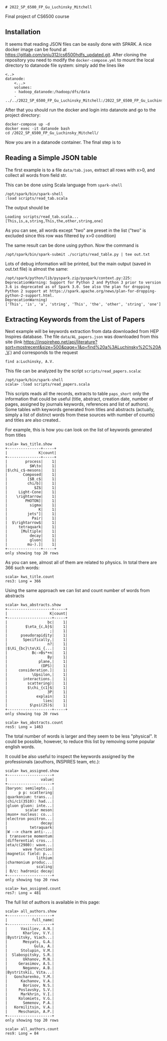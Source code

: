     # 2022_SP_6500_FP_Gu_Luchinsky_Mitchell

Final project of CS6500 course

## Installation

It seems that reading JSON files can be easily done with SPARK. A nice docker image can be found at https://gitlab.com/sniu312/cs6500hdfs_updated.git. After cloning the repository you need to modify the `docker-compose.yml` to mount the local directory to datanode file system: simply add the lines like

    <..>
    datanode:
        <...>
        volumes:
        - hadoop_datanode:/hadoop/dfs/data
        - ../../2022_SP_6500_FP_Gu_Luchinsky_Mitchell:/2022_SP_6500_FP_Gu_Luchinsky_Mitchell/

After that you should run the docker and login into datanote and go to the project directory:

    docker-compose up -d
    docker exec -it datanode bash
    cd /2022_SP_6500_FP_Gu_Luchinsky_Mitchell/

Now you are in a datanode container. The final step is to

## Reading a Simple JSON table

The first example is to a file `data/tab.json`, extract all rows with x>0, and collect all words from field str.

This can be done using Scala language from `spark-shell`

    /opt/spark/bin/spark-shell
    :load scripts/read_tab.scala

The output should be

    Loading scripts/read_tab.scala...
    [This,is,a,string,This,the,other,string,one]

As you can see, all words except "two" are preset in the list ("two" is excluded since this row was filtered by x>0 condition)

The same result can be done using python. Now the command is

    /opt/spark/bin/spark-submit ./scripts/read_table.py | tee out.txt

Lots of debug information will be printed, but the main output (saved in out.txt file) is almost the same:

    /opt/spark/python/lib/pyspark.zip/pyspark/context.py:225: DeprecationWarning: Support for Python 2 and Python 3 prior to version 3.6 is deprecated as of Spark 3.0. See also the plan for dropping Python 2 support at https://spark.apache.org/news/plan-for-dropping-python-2-support.html.
    DeprecationWarning)
    ['This', 'is', 'a', 'string', 'This', 'the', 'other', 'string', 'one']

## Extracting Keywords from the List of Papers

Next example will be keywords extraction from data downloaded from HEP Inspires database. The file `data/AL_papers.json` was downloaded from this site (link https://inspirehep.net/api/literature?sort=mostrecent&size=500&page=1&q=find%20a%3ALuchinsky%2C%20A.V.) and corresponds to the request

    find a:Luchinsky, A.V.

This file can be analyzed by the script `scripts/read_papers.scala`:

    /opt/spark/bin/spark-shell
    scala> :load scripts/read_papers.scala

This scripts reads all the records, extracts to table `paps_short` only the information that could be useful (title, abstract, creation date, number of pages, assigned by journals keywords, references and list of authors). Some tables with keywords generated from titles and abstracts (actually, simply a list of distinct words from these sources with number of counts) and titles are also created..

For example, this is how you can look on the list of keywords generated from titles

    scala> kws_title.show
    +---------------+-----+
    |              K|count|
    +---------------+-----+
    |        process|    1|
    |          $W\to|    1|
    |$\chi_c$-mesons|    1|
    |       Composed|    1|
    |         [$B_c$|    1|
    |         chi/b]|    1|
    |            $Z$|    1|
    |     Light-Cone|    1|
    |    \rightarrow|    1|
    |        PHOTON]|    1|
    |          sigma|    1|
    |              K|    1|
    |         jets"]|    1|
    |           Pair|    1|
    |  $\rightarrow$|    1|
    |     tetraquark|    1|
    |      [Multiple|    1|
    |          decay|    1|
    |          gluon|    1|
    |         mu-).]|    1|
    +---------------+-----+
    only showing top 20 rows

As you can see, almost all of them are related to physics. In total there are 366 such words:

    scala> kws_title.count
    res3: Long = 366

Using the same approach we can list and count number of words from abstracts

    scala> kws_abstracts.show
    +--------------------+-----+
    |                   K|count|
    +--------------------+-----+
    |                  bc|    1|
    |        $\eta_{c,b}$|    1|
    |                   ;|    1|
    |      pseudorapidity|    1|
    |       Specifically,|    1|
    |                  n?|    1|
    |$\Xi_{bc}\to\Xi_{...|    1|
    |           Bc->Bs*+n|    1|
    |                  By|    1|
    |              plane,|    1|
    |               (DPS)|    1|
    |     consideration.]|    1|
    |           \Upsilon,|    1|
    |       interactions.|    1|
    |         scattering)|    1|
    |         $\chi_{c1}$|    1|
    |                  3P|    1|
    |             explain|    1|
    |                lies|    1|
    |          $\psi(2S)$|    1|
    +--------------------+-----+
    only showing top 20 rows

    scala> kws_abstracts.count
    res5: Long = 1463

The total number of words is larger and they seem to be less "physical". It could be possible, however, to reduce this list by removing some popular english words.

It could be also useful to inspect the keywords assigned by the professionals (aouthors, INSPIRES team, etc.):

    scala> kws_assigned.show
    +--------------------+
    |               value|
    +--------------------+
    |baryon: semilepto...|
    |     p p: scattering|
    |quarkonium: trans...|
    |chi/c1(3510): had...|
    |gluon gluon: inte...|
    |        scalar meson|
    |muon+ nucleus: co...|
    |electron positron...|
    |               decay|
    |          tetraquark|
    |W --> charm anti-...|
    | transverse momentum|
    |differential cros...|
    |eta/c(2980): wave...|
    |       wave function|
    |magnetic field: p...|
    |             lithium|
    |charmonium produc...|
    |             scaling|
    | B/c: hadronic decay|
    +--------------------+
    only showing top 20 rows

    scala> kws_assigned.count
    res7: Long = 481

The full list of authors is available in this page:

    scala> all_authors.show
    +--------------------+
    |           full_name|
    +--------------------+
    |      Vasiliev, A.N.|
    |       Kharlov, V.Y.|
    |Bystritsky, Viach...|
    |       Mesyats, G.A.|
    |            Gula, A.|
    |      Stolupin, V.M.|
    |  Slabospitsky, S.R.|
    |       Ukhanov, M.N.|
    |     Gerasimov, A.S.|
    |       Neganov, A.B.|
    |Bystritskii, Vita...|
    |   Goncharenko, Y.M.|
    |      Kachanov, V.A.|
    |       Borisov, N.S.|
    |     Poslavsky, S.V.|
    |      Markhrin, V.I.|
    |     Kolomiets, V.G.|
    |       Semenov, P.A.|
    |   Kormilitsin, V.A.|
    |     Meschanin, A.P.|
    +--------------------+
    only showing top 20 rows

    scala> all_authors.count
    res9: Long = 84
